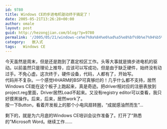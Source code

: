 ```yaml
---
id: 9780
title: Windows CE的步进电机驱动终于搞定了！
date: 2005-05-21T13:26:28+00:00
author: omale
layout: post
guid: http://hezongjian.com/blog/?p=9780
permalink: '/2005/05/21/windows-ce%e7%9a%84%e6%ad%a5%e8%bf%9b%e7%94%b5%e6%9c%ba%e9%a9%b1%e5%8a%a8%e7%bb%88%e4%ba%8e%e6%90%9e%e5%ae%9a%e4%ba%86%ef%bc%81/'
category:   嵌入式  
tags:   Windows CE
---
```

今天虽然是周末，但是还是跑到了嘉定校区工作。头等大事就是搞步进电机的驱动。以前虽然只是理论上推导，应该可以写成功，但是由于缺乏硬件，始终没有动过手。不免心虚。这次终于，硬件设备，代码，人都有了，开始写。  
代码并不复杂。一个感觉HHARM的BSP可真够烂的！几乎什么都不支持，居然Windows CE能在这个板子上跑起来，真是奇迹。把driver相对应的注册表放到project.reg里面，Driver居然Load不起来。又没有registry editor可以查看，我只好摸黑操作。后来，后来，居然work了。  
按一下Button，看着开发板上的那个小电风扇转圈，“成就感油然而生”&#8230;

剩下的，就是为六月底的Windows CE培训会议作准备了。打开了“熟悉的”Microsoft Word。继续工作&#8230;&#8230;